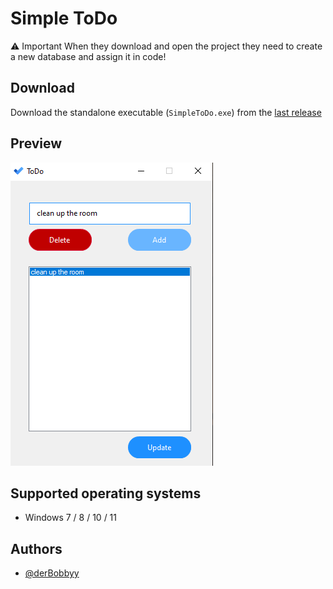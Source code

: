 
# Simple ToDo


⚠️ Important
When they download and open the project they need to create a new database and assign it in code!



## Download

Download the standalone executable (`SimpleToDo.exe`) from the [last release]("https://github.com/derBobbyy/SimpleToDo/releases/tag/V.1.0.0")
## Preview

![App Screenshot](https://github.com/derBobbyy/SimpleToDo/blob/master/img/Preview2.png?raw=true)


## Supported operating systems

 - Windows 7 / 8 / 10 / 11
## Authors

- [@derBobbyy](https://github.com/derBobbyy)

